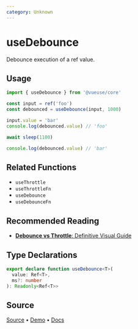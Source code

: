 ```yaml
---
category: Unknown
---
```


# useDebounce

Debounce execution of a ref value.

## Usage

```js {4}
import { useDebounce } from '@vueuse/core'

const input = ref('foo')
const debounced = useDebounce(input, 1000)

input.value = 'bar'
console.log(debounced.value) // 'foo'

await sleep(1100)

console.log(debounced.value) // 'bar'
```

## Related Functions

- `useThrottle`
- `useThrottleFn`
- `useDebounce`
- `useDebounceFn`

## Recommended Reading

- [**Debounce vs Throttle**: Definitive Visual Guide](https://redd.one/blog/debounce-vs-throttle)


<!--FOOTER_STARTS-->
## Type Declarations

```typescript
export declare function useDebounce<T>(
  value: Ref<T>,
  ms?: number
): Readonly<Ref<T>>
```

## Source

[Source](https://github.com/vueuse/vueuse/blob/main/packages/shared/useDebounce/index.ts) • [Demo](https://github.com/vueuse/vueuse/blob/main/packages/shared/useDebounce/demo.vue) • [Docs](https://github.com/vueuse/vueuse/blob/main/packages/shared/useDebounce/index.md)


<!--FOOTER_ENDS-->
